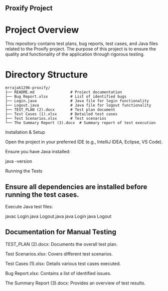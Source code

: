 ## Proxify Project

# Project Overview

This repository contains test plans, bug reports, test cases, and Java files related to the Proxify project. The purpose of this project is to ensure the quality and functionality of the application through rigorous testing.

# Directory Structure
~~~
mrrajak1296-proxify/
├── README.md                # Project documentation
├── Bug Report.xlsx          # List of identified bugs
├── Login.java               # Java file for login functionality
├── Logout.java              # Java file for logout functionality
├── TEST_PLAN (2).docx       # Test plan document
├── Test Cases (1).xlsx      # Detailed test cases
├── Test Scenarios.xlsx      # Test scenarios
└── The Summary Report (3).docx  # Summary report of test execution
~~~
Installation & Setup

Open the project in your preferred IDE (e.g., IntelliJ IDEA, Eclipse, VS Code).

Ensure you have Java installed:

java -version

Running the Tests

## Ensure all dependencies are installed before running the test cases.

Execute Java test files:

javac Login.java Logout.java
java Login
java Logout

## Documentation for Manual Testing

TEST_PLAN (2).docx: Documents the overall test plan.

Test Scenarios.xlsx: Covers different test scenarios.

Test Cases (1).xlsx: Details various test cases executed.

Bug Report.xlsx: Contains a list of identified issues.

The Summary Report (3).docx: Provides an overview of test results.


